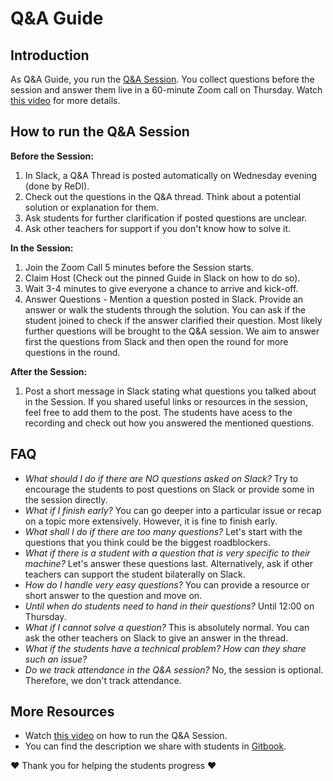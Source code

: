 # Q&A Guide

## Introduction

As Q&A Guide, you run the [Q&A Session](https://github.com/ReDI-School/ux_ui_bootcamp/blob/main/volunteers/qa_session.md). You collect questions before the session and answer them live in a 60-minute Zoom call on Thursday. Watch [this video](https://www.loom.com/share/0d80ddf1c084495b967b28d9ad965569) for more details.

## How to run the Q&A Session

**Before the Session:**

1. In Slack, a Q&A Thread is posted automatically on Wednesday evening (done by ReDI).
2. Check out the questions in the Q&A thread. Think about a potential solution or explanation for them.
3. Ask students for further clarification if posted questions are unclear.
4. Ask other teachers for support if you don't know how to solve it. 

**In the Session:**

1. Join the Zoom Call 5 minutes before the Session starts. 
2. Claim Host (Check out the pinned Guide in Slack on how to do so).
3. Wait 3-4 minutes to give everyone a chance to arrive and kick-off.
4. Answer Questions - Mention a question posted in Slack. Provide an answer or walk the students through the solution. You can ask if the student joined to check if the answer clarified their question. Most likely further questions will be brought to the Q&A session. We aim to answer first the questions from Slack and then open the round for more questions in the round. 

**After the Session:**

1. Post a short message in Slack stating what questions you talked about in the Session. If you shared useful links or resources in the session, feel free to add them to the post. The students have acess to the recording and check out how you answered the mentioned questions. 

## FAQ

- _What should I do if there are NO questions asked on Slack?_ Try to encourage the students to post questions on Slack or provide some in the session directly.
- _What if I finish early?_ You can go deeper into a particular issue or recap on a topic more extensively. However, it is fine to finish early.
- _What shall I do if there are too many questions?_ Let's start with the questions that you think could be the biggest roadblockers.
- _What if there is a student with a question that is very specific to their machine?_ Let's answer these questions last. Alternatively, ask if other teachers can support the student bilaterally on Slack. 
- _How do I handle very easy questions?_ You can provide a resource or short answer to the question and move on. 
- _Until when do students need to hand in their questions?_ Until 12:00 on Thursday. 
- _What if I cannot solve a question?_ This is absolutely normal. You can ask the other teachers on Slack to give an answer in the thread. 
- _What if the students have a technical problem? How can they share such an issue?_
- _Do we track attendance in the Q&A session?_ No, the session is optional. Therefore, we don't track attendance. 

## More Resources

- Watch [this video](https://www.loom.com/share/0d80ddf1c084495b967b28d9ad965569) on how to run the Q&A Session. 
- You can find the description we share with students in [Gitbook](https://redi-school-1.gitbook.io/ux-ui-bootcamp/study-manual/weekly-sessions/q-and-a-support).

❤️ Thank you for helping the students progress ❤️